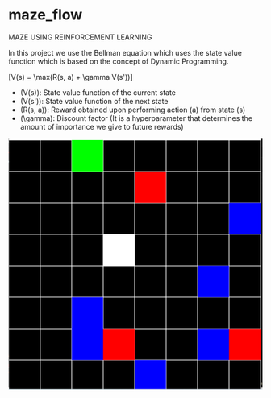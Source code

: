 # maze_flow
MAZE USING REINFORCEMENT LEARNING

In this project we use the Bellman equation which uses the state value function which is based on the concept of Dynamic Programming.

\[V(s) = \max(R(s, a) + \gamma V(s'))\]

- \(V(s)\): State value function of the current state
- \(V(s')\): State value function of the next state
- \(R(s, a)\): Reward obtained upon performing action \(a\) from state \(s\)
- \(\gamma\): Discount factor (It is a hyperparameter that determines the amount of importance we give to future rewards)

![GRID](images/grid.PNG)
